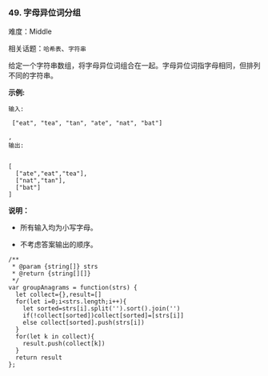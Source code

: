 ### 49. 字母异位词分组

难度：Middle

相关话题：`哈希表`、`字符串`

给定一个字符串数组，将字母异位词组合在一起。字母异位词指字母相同，但排列不同的字符串。



**示例:** 



```
输入:

 ["eat", "tea", "tan", "ate", "nat", "bat"]

,
输出:


[
  ["ate","eat","tea"],
  ["nat","tan"],
  ["bat"]
]
```


**说明：** 




* 所有输入均为小写字母。

* 不考虑答案输出的顺序。




```
/**
 * @param {string[]} strs
 * @return {string[][]}
 */
var groupAnagrams = function(strs) {
  let collect={},result=[]
  for(let i=0;i<strs.length;i++){
    let sorted=strs[i].split('').sort().join('')
    if(!collect[sorted])collect[sorted]=[strs[i]]
    else collect[sorted].push(strs[i])
  }
  for(let k in collect){
    result.push(collect[k])
  }
  return result
};
```

